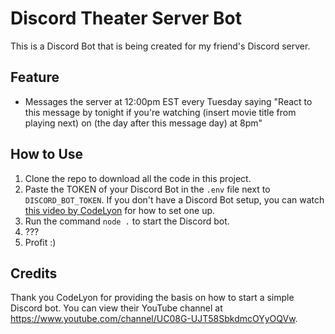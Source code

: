 # Discord Theater Server Bot

This is a Discord Bot that is being created for my friend's Discord server.

## Feature

* Messages the server at 12:00pm EST every Tuesday saying "React to this message by tonight if you're watching (insert movie title from playing next) on (the day after this message day) at 8pm"

## How to Use

1. Clone the repo to download all the code in this project.
2. Paste the TOKEN of your Discord Bot in the `.env` file next to `DISCORD_BOT_TOKEN`. If you don't have a Discord Bot setup, you can watch [this video by CodeLyon](https://www.youtube.com/watch?v=j_sD9udZnCk) for how to set one up.
3. Run the command `node .` to start the Discord bot.
4. ???
5. Profit :)

## Credits

Thank you CodeLyon for providing the basis on how to start a simple Discord bot. You can view their YouTube channel at https://www.youtube.com/channel/UC08G-UJT58SbkdmcOYyOQVw.

